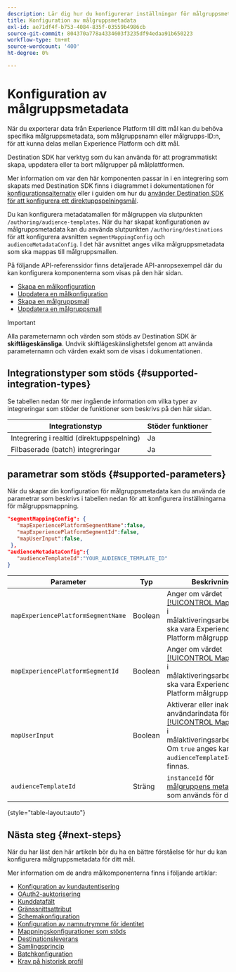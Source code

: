 ```yaml
---
description: Lär dig hur du konfigurerar inställningar för målgruppsmetadata för mål som skapats med Destination SDK.
title: Konfiguration av målgruppsmetadata
exl-id: ae71df4f-b753-4084-835f-03559b4986cb
source-git-commit: 804370a778a4334603f3235df94edaa91b650223
workflow-type: tm+mt
source-wordcount: '400'
ht-degree: 0%

---
```


# Konfiguration av målgruppsmetadata

När du exporterar data från Experience Platform till ditt mål kan du behöva specifika målgruppsmetadata, som målgruppsnamn eller målgrupps-ID:n, för att kunna delas mellan Experience Platform och ditt mål.

Destination SDK har verktyg som du kan använda för att programmatiskt skapa, uppdatera eller ta bort målgrupper på målplattformen.

Mer information om var den här komponenten passar in i en integrering som skapats med Destination SDK finns i diagrammet i dokumentationen för [konfigurationsalternativ](../configuration-options.md) eller i guiden om hur du [använder Destination SDK för att konfigurera ett direktuppspelningsmål](../../guides/configure-destination-instructions.md#create-destination-configuration).

Du kan konfigurera metadatamallen för målgruppen via slutpunkten `/authoring/audience-templates`. När du har skapat konfigurationen av målgruppsmetadata kan du använda slutpunkten `/authoring/destinations` för att konfigurera avsnitten `segmentMappingConfig` och `audienceMetadataConfig`. I det här avsnittet anges vilka målgruppsmetadata som ska mappas till målgruppsmallen.

På följande API-referenssidor finns detaljerade API-anropsexempel där du kan konfigurera komponenterna som visas på den här sidan.

* [Skapa en målkonfiguration](../../authoring-api/destination-configuration/create-destination-configuration.md)
* [Uppdatera en målkonfiguration](../../authoring-api/destination-configuration/update-destination-configuration.md)
* [Skapa en målgruppsmall](../../metadata-api/create-audience-template.md)
* [Uppdatera en målgruppsmall](../../metadata-api/update-audience-template.md)

>[!IMPORTANT]
>
>Alla parameternamn och värden som stöds av Destination SDK är **skiftlägeskänsliga**. Undvik skiftlägeskänslighetsfel genom att använda parameternamn och värden exakt som de visas i dokumentationen.

## Integrationstyper som stöds {#supported-integration-types}

Se tabellen nedan för mer ingående information om vilka typer av integreringar som stöder de funktioner som beskrivs på den här sidan.

| Integrationstyp | Stöder funktioner |
|---|---|
| Integrering i realtid (direktuppspelning) | Ja |
| Filbaserade (batch) integreringar | Ja |

## parametrar som stöds {#supported-parameters}

När du skapar din konfiguration för målgruppsmetadata kan du använda de parametrar som beskrivs i tabellen nedan för att konfigurera inställningarna för målgruppsmappning.

```json
"segmentMappingConfig": {
   "mapExperiencePlatformSegmentName":false,
   "mapExperiencePlatformSegmentId":false,
   "mapUserInput":false,
 },
"audienceMetadataConfig":{
   "audienceTemplateId":"YOUR_AUDIENCE_TEMPLATE_ID"
}
```

| Parameter | Typ | Beskrivning |
|---------|----------|------|
| `mapExperiencePlatformSegmentName` | Boolean | Anger om värdet [[!UICONTROL Mapping ID]](../../../ui/activate-segment-streaming-destinations.md#scheduling) i målaktiveringsarbetsflödet ska vara Experience Platform målgruppsnamn. |
| `mapExperiencePlatformSegmentId` | Boolean | Anger om värdet [[!UICONTROL Mapping ID]](../../../ui/activate-segment-streaming-destinations.md#scheduling) i målaktiveringsarbetsflödet ska vara Experience Platform målgrupps-ID. |
| `mapUserInput` | Boolean | Aktiverar eller inaktiverar användarindata för värdet [[!UICONTROL Mapping ID]](../../../ui/activate-segment-streaming-destinations.md#scheduling) i målaktiveringsarbetsflödet. Om `true` anges kan `audienceTemplateId` inte finnas. |
| `audienceTemplateId` | Sträng | `instanceId` för [målgruppens metadatamall](../../metadata-api/create-audience-template.md) som används för ditt mål. |

{style="table-layout:auto"}

## Nästa steg {#next-steps}

När du har läst den här artikeln bör du ha en bättre förståelse för hur du kan konfigurera målgruppsmetadata för ditt mål.

Mer information om de andra målkomponenterna finns i följande artiklar:

* [Konfiguration av kundautentisering](customer-authentication.md)
* [OAuth2-auktorisering](oauth2-authorization.md)
* [Kunddatafält](customer-data-fields.md)
* [Gränssnittsattribut](ui-attributes.md)
* [Schemakonfiguration](schema-configuration.md)
* [Konfiguration av namnutrymme för identitet](identity-namespace-configuration.md)
* [Mappningskonfigurationer som stöds](supported-mapping-configurations.md)
* [Destinationsleverans](destination-delivery.md)
* [Samlingsprincip](aggregation-policy.md)
* [Batchkonfiguration](batch-configuration.md)
* [Krav på historisk profil](historical-profile-qualifications.md)

